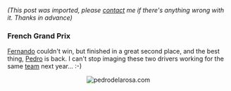 *(This post was imported, please [contact](/#/contact) me if there's anything wrong with it. Thanks in advance)*

<div class="entry-body">
<h3>French Grand Prix</h3>
<p>
	<a href="http://www.fernandoalonso.com/">Fernando</a> couldn't win, but finished in a great second place, and the best thing, <a href="http://www.pedrodelarosa.com/">Pedro</a> is back. I can't stop imaging these two drivers working for the same <a href="http://www.mclaren.com/">team</a> next year... :-)
</p>
<p align="center">
	<img src="http://www.pedrodelarosa.com/castella/fotos/palmares/87.gif" alt="pedrodelarosa.com" />
</p>
</div>
